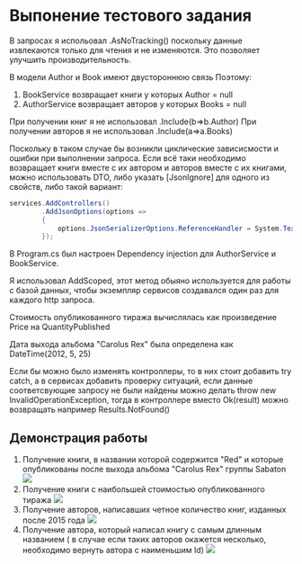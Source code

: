 # Выпонение тестового задания
В запросах я испольовал .AsNoTracking() поскольку данные извлекаются только для чтения и не изменяются. Это позволяет улучшить производительность.

В модели Author и Book имеют двустороннюю связь
Поэтому:
1. BookService возвращает книги у которых Author = null
2. AuthorService возвращает авторов у которых Books = null  

При получении книг я не использовал .Include(b=>b.Author)
При получении авторов я не использовал .Include(a=>a.Books) 

Поскольку в таком случае бы возникли циклические зависисмости и ошибки при выполнении запроса.
Если всё таки необходимо возвращает книги вместе с их автором и авторов вместе с их книгами, можно использовать DTO, либо указать [JsonIgnore] для одного из свойств, либо такой вариант:
```csharp
services.AddControllers()
        .AddJsonOptions(options =>
        {
            options.JsonSerializerOptions.ReferenceHandler = System.Text.Json.Serialization.ReferenceHandler.Preserve;
        }); 
```````
В Program.cs был настроен Dependency injection для AuthorService и BookService.

Я использовал AddScoped, этот метод обыяно используется для работы с базой данных, чтобы экземпляр сервисов создавался один раз для каждого http запроса.


Стоимость опубликованного тиража вычислялась как произведение Price на QuantityPublished

Дата выхода альбома "Carolus Rex" была определена как DateTime(2012, 5, 25)

Если бы можно было изменять контроллеры, то в них стоит добавить try catch,
а в сервисах добавить проверку ситуаций, если данные соответсвующие запросу не были найдены
можно делать throw new InvalidOperationException, тогда в контроллере вместо Ok(result) можно возвращать  например Results.NotFound() 


## Демонстрация работы

1. Получение книги, в названии которой содержится "Red" и которые опубликованы после выхода альбома "Carolus Rex" группы Sabaton
![](Screenshots/GetBooks.PNG)
2.  Получение книги с наибольшей стоимостью опубликованного тиража
![](Screenshots/GetBook.PNG)
3.  Получение авторов, написавших четное количество книг, изданных после 2015 года
![](Screenshots/GetAuthors.PNG)
4.  Получение автора, который написал книгу с самым длинным названием ( в случае если таких авторов окажется несколько, необходимо вернуть автора с наименьшим Id)
![](Screenshots/GetAuthor.PNG)
